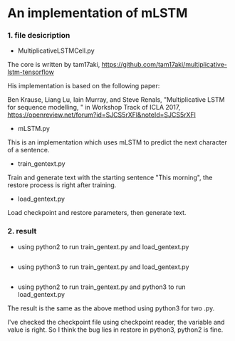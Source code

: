 #  An implementation of mLSTM
### 1. file desicription
+ MultiplicativeLSTMCell.py

The core is written by tam17aki, 
https://github.com/tam17aki/multiplicative-lstm-tensorflow

His implementation is based on the following paper:

Ben Krause, Liang Lu, Iain Murray, and Steve Renals, "Multiplicative LSTM for sequence modelling, " in Workshop Track of ICLA 2017, https://openreview.net/forum?id=SJCS5rXFl&noteId=SJCS5rXFl
+ mLSTM.py

This is an implementation which uses mLSTM to predict the next character of a sentence.

+ train_gentext.py

Train and generate text with the starting sentence "This morning", the restore process is right after training.

+ load_gentext.py

Load checkpoint and restore parameters, then generate text.

### 2. result

+ using python2 to run train_gentext.py and load_gentext.py

```

```

+ using python3 to run train_gentext.py and load_gentext.py
```
```

+ using python2 to run train_gentext.py  and python3 to run load_gentext.py

The result is the same as the above method using python3 for two .py.

I've checked the checkpoint file using checkpoint reader, the variable and value is right.
So I think the bug lies in restore in python3, python2 is fine.
